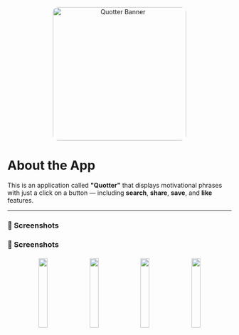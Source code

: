 <p align="center">
  <img src="https://github.com/user-attachments/assets/96c6eb00-f704-4821-892a-39ff5005867e" alt="Quotter Banner" width="300" style="border-radius: 12px;" />
</p>



# About the App

This is an application called **"Quotter"** that displays motivational phrases with just a click on a button — including **search**, **share**, **save**, and **like** features.

---

### 📸 Screenshots

### 📸 Screenshots

<p align="center">
  <img src="https://github.com/user-attachments/assets/f2b4de59-00b8-4093-825a-30e73f975a61" style="width: 20%; max-width: 200px; margin: 5px;" />
  <img src="https://github.com/user-attachments/assets/7da4654d-fdba-4d2a-97fb-fc29e8cfc006" style="width: 20%; max-width: 200px; margin: 5px;" />
  <img src="https://github.com/user-attachments/assets/2195f655-5fbc-4e7e-bbe5-e957bb8114b8" style="width: 20%; max-width: 200px; margin: 5px;" />
  <img src="https://github.com/user-attachments/assets/4caeb1c8-6439-4f54-8440-9ff498e4d299" style="width: 20%; max-width: 200px; margin: 5px;" />
</p>


